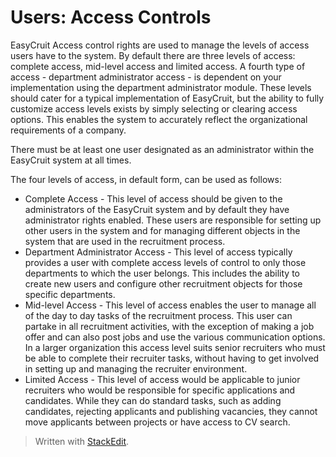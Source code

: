 # Users: Access Controls

EasyCruit Access control rights are used to manage the levels of access users have to the system. By default there are three levels of access: complete access, mid-level access and limited access. A fourth type of access - department administrator access - is dependent on your implementation using the department administrator module. These levels should cater for a typical implementation of EasyCruit, but the ability to fully customize access levels exists by simply selecting or clearing access options. This enables the system to accurately reflect the organizational requirements of a company.

There must be at least one user designated as an administrator within the EasyCruit system at all times.

The four levels of access, in default form, can be used as follows:

-   Complete Access  - This level of access should be given to the administrators of the EasyCruit system and by default they have administrator rights enabled. These users are responsible for setting up other users in the system and for managing different objects in the system that are used in the recruitment process.
-   Department Administrator Access  - This level of access typically provides a user with complete access levels of control to only those departments to which the user belongs. This includes the ability to create new users and configure other recruitment objects for those specific departments.
-   Mid-level Access  - This level of access enables the user to manage all of the day to day tasks of the recruitment process. This user can partake in all recruitment activities, with the exception of making a job offer and can also post jobs and use the various communication options. In a larger organization this access level suits senior recruiters who must be able to complete their recruiter tasks, without having to get involved in setting up and managing the recruiter environment.
-   Limited Access  - This level of access would be applicable to junior recruiters who would be responsible for specific applications and candidates. While they can do standard tasks, such as adding candidates, rejecting applicants and publishing vacancies, they cannot move applicants between projects or have access to CV search.



> Written with [StackEdit](https://stackedit.io/).
<!--stackedit_data:
eyJoaXN0b3J5IjpbLTQzMzE2OTE4MF19
-->